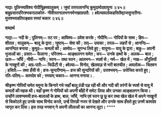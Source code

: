 **नद्या: पुलिनमाविश्य गोपीभिॢहमवालुकम् ।** **जुष्टं तत्तरलानन्दि कुमुदामोदवायुना ॥ ४५॥** **बाहुप्रसारपरिरश्भकरालकोरु-** **नीवीस्तनालभननर्मनखाग्रपातै: ।** **क्ष्वेल्यावलोकहसितैव्र्रजसुन्दरीणा-** **मुत्तश्भयन्रतिपङ्क्षत रमयां चकार ॥ ४६॥** 

**शब्दार्थ** 

**नद्या:—** **नदी के** **; पुलिनम्—** **तट पर** **; आविश्य—** **प्रवेश करके** **; गोपीभि:—** **गोपियों के साथ** **; हिम—** **शीतल** **; वालुकम्—** **बालू** **के द्वारा** **; जुष्टम्—** **सेवा की** **; तत्—** **उसका** **; तरल—** **लहरों से** **; आनन्दि—** **आनन्दित बनाया** **; कुमुद—** **कमलों की** **; आमोद—** **सुगन्ध लिये हुए** **; वायुना—** **वायु के द्वारा** **; बाहु—** **अपनी भुजाओं का** **; प्रसार—** **फैलाना** **; परिरश्भ—** **आङ्क्षलगन समेत** **; कर—** **उनके** **हाथों के** **; अलक—** **बाल** **; ऊरु—** **जाँघें** **; नीवी—** **नाभि** **; स्तन—** **तथा स्तन** **; आलभन—** **स्पर्श से** **; नर्म—** **खेल में** **; नख—** **अँगुलियों** **के नाखूनों की** **; अग्र-पातै:—** **चिऊँटी से** **; क्ष्वेल्या—** **विनोद, खेलवाड़ से भरी बातचीत** **; अवलोक—** **चितवन** **; हसितै:—** **तथा** **हँसी से** **; व्रज-सुन्दरीणाम्—** **व्रज की सुन्दरियों की** **; उत्तश्भयन्—** **उत्तेजित करते हुए** **; रति-पतिम्—** **कामदेव को** **; रमयाम्** **चकार—** **आनन्द मनाया।** **.** 

**श्रीकृष्ण गोपियों समेत यमुना के किनारे गये जहाँ बालू ठंडी पड़ रही थी और नदी की** **तरंगों के स्पर्श से वायु में कमलों की महक थी। वहाँ कृष्ण ने गोपियों को अपनी बाँहों में समेट** **लिया और उनका आङ्क्षलगन किया। उन्होंने लावण्यमयी व्रज-बालाओं के हाथ, बाल, जाँघें,** **नाभि एवं स्तन छू छू कर तथा खेल खेल में अपने नाखूनों से चिकोटते हुए उनके साथ विनोद** **करते, उन्हें तिरछी नजर से देखते और उनके साथ हँसते हुए उनमें कामदेव जागृत कर दिया। इस** **तरह भगवान् ने अपनी लीलाओं का आनन्द लूटा।** **** 